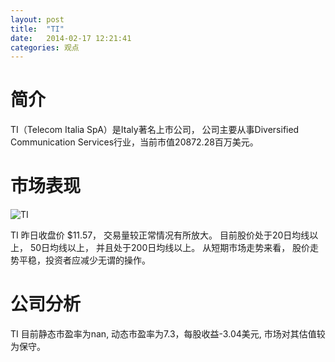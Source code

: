 ```yaml
---
layout: post
title:  "TI"
date:   2014-02-17 12:21:41
categories: 观点
---
```


# 简介
TI（Telecom Italia SpA）是Italy著名上市公司，
公司主要从事Diversified Communication Services行业，当前市值20872.28百万美元。

# 市场表现

![TI](http://finviz.com/chart.ashx?t=TI&ty=c&ta=1&p=d&s=l)

TI 昨日收盘价 $11.57，
交易量较正常情况有所放大。
目前股价处于20日均线以上，
50日均线以上，
并且处于200日均线以上。
从短期市场走势来看，
股价走势平稳，投资者应减少无谓的操作。

# 公司分析
TI 目前静态市盈率为nan, 动态市盈率为7.3，每股收益-3.04美元,
市场对其估值较为保守。
